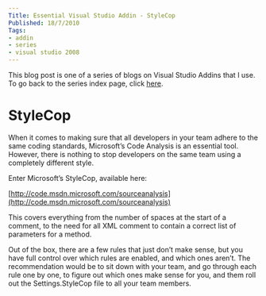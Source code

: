 ```yaml
---
Title: Essential Visual Studio Addin - StyleCop
Published: 18/7/2010
Tags:
- addin
- series
- visual studio 2008
---
```


This blog post is one of a series of blogs on Visual Studio Addins that I use. To go back to the series index page, click [here](http://www.gep13.co.uk/blog/essential-visual-studio-2008-addin-series).

# StyleCop

When it comes to making sure that all developers in your team adhere to the same coding standards, Microsoft’s Code Analysis is an essential tool. However, there is nothing to stop developers on the same team using a completely different style.

Enter Microsoft’s StyleCop, available here:

[http://code.msdn.microsoft.com/sourceanalysis](http://code.msdn.microsoft.com/sourceanalysis)

This covers everything from the number of spaces at the start of a comment, to the need for all XML comment to contain a correct list of parameters for a method.

Out of the box, there are a few rules that just don’t make sense, but you have full control over which rules are enabled, and which ones aren’t. The recommendation would be to sit down with your team, and go through each rule one by one, to figure out which ones make sense for you, and them roll out the Settings.StyleCop file to all your team members.
